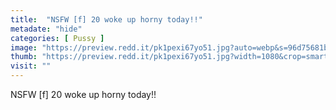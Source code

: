```yaml
---
title:  "NSFW [f] 20 woke up horny today!!"
metadate: "hide"
categories: [ Pussy ]
image: "https://preview.redd.it/pk1pexi67yo51.jpg?auto=webp&s=96d75681bd77ddd891c313a0283a85b763117be8"
thumb: "https://preview.redd.it/pk1pexi67yo51.jpg?width=1080&crop=smart&auto=webp&s=a459144c4184d1fcbafcf92db76d9f6096a330d5"
visit: ""
---
```

NSFW [f] 20 woke up horny today!!
